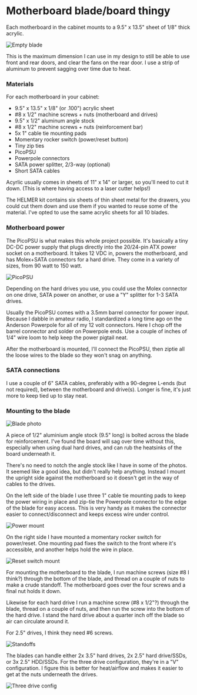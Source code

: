 # Motherboard blade/board thingy

Each motherboard in the cabinet mounts to a 9.5" x 13.5" sheet of 1/8" thick
acrylic.

![Empty blade](./img/46110688054_95b6b92837_z.jpg)

This is the maximum dimension I can use in my design to still be able to
use front and rear doors, and clear the fans on the rear door.  I use a strip
of aluminum to prevent sagging over time due to heat.

### Materials

For each motherboard in your cabinet:

* 9.5" x 13.5" x 1/8" (or .100") acrylic sheet
* #8 x 1/2" machine screws + nuts (motherboard and drives)
* 9.5" x 1/2" aluminum angle stock
* #8 x 1/2" machine screws + nuts (reinforcement bar)
* 5x 1" cable tie mounting pads
* Momentary rocker switch (power/reset button)
* Tiny zip ties
* PicoPSU
* Powerpole connectors
* SATA power splitter, 2/3-way (optional)
* Short SATA cables

Acyrlic usually comes in sheets of 11" x 14" or larger, so you'll need to
cut it down. (This is where having access to a laser cutter helps!)

The HELMER kit contains six sheets of thin sheet metal for the drawers,
you could cut them down and use them if you wanted to reuse some of the
material.  I've opted to use the same acrylic sheets for all 10 blades.

### Motherboard power

The PicoPSU is what makes this whole project possible.  It's basically a
tiny DC-DC power supply that plugs directly into the 20/24-pin ATX power
socket on a motherboard. It takes 12 VDC in, powers the motherboard, and
has Molex+SATA connectors for a hard drive. They come in a variety of sizes,
from 90 watt to 150 watt.

![PicoPSU](./img/7276516180_9f41db9620_z.jpg)

Depending on the hard drives you use, you could use the Molex connector on
one drive, SATA power on another, or use a "Y" splitter for 1-3 SATA drives.

Usually the PicoPSU comes with a 3.5mm barrel connector for power input.
Because I dabble in amateur radio, I standardized a long time ago on the
Anderson Powerpole for all of my 12 volt connectors.  Here I chop off the
barrel connector and solder on Powerpole ends.  Use a couple of inches of
1/4" wire loom to help keep the power pigtail neat.

After the motherboard is mounted, I'll connect the PicoPSU, then ziptie
all the loose wires to the blade so they won't snag on anything.

### SATA connections

I use a couple of 6" SATA cables, preferably with a 90-degree L-ends (but
not required), between the motherboard and drive(s).  Longer is fine, it's
just more to keep tied up to stay neat.

### Mounting to the blade

![Blade photo](./img/16932150116_451bd0770b_z.jpg)

A piece of 1/2" aluminium angle stock (9.5" long) is bolted across the blade
for reinforcement.  I've found the board will sag over time without this,
especially when using dual hard drives, and can rub the heatsinks of the
board underneath it.

There's no need to notch the angle stock like I have in some of the photos.
It seemed like a good idea, but didn't really help anything.  Instead I
mount the upright side against the motherboard so it doesn't get in the way
of cables to the drives.

On the left side of the blade I use three 1" cable tie mounting pads to keep
the power wiring in place and zip-tie the Powerpole connector to the edge of the
blade for easy access. This is very handy as it makes the connector easier
to connect/disconnect and keeps excess wire under control.

![Power mount](./img/16770408458_1bd685fcd3_z.jpg)

On the right side I have mounted a momentary rocker switch for power/reset.
One mounting pad fixes the switch to the front where it's accessible, and
another helps hold the wire in place.

![Reset switch mount](./img/16932150146_86a586bd91_z.jpg)

For mounting the motherboard to the blade, I run machine screws (size #8
I think?) through the bottom of the blade, and thread on a couple of nuts
to make a crude standoff. The motherboard goes over the four screws and
a final nut holds it down.

Likewise for each hard drive I run a machine screw (#8 x 1/2"?) through
the blade, thread on a couple of nuts, and then run the screw into the
bottom of the hard drive. I stand the hard drive about a quarter inch off
the blade so air can circulate around it.

For 2.5" drives, I think they need #6 screws.

![Standoffs](./img/7271914716_f9f48f5739_z.jpg)

The blades can handle either 2x 3.5" hard drives, 2x 2.5" hard drive/SSDs,
or 3x 2.5" HDD/SSDs. For the three drive configuration, they're in a "V"
configuration. I figure this is better for heat/airflow and makes it easier
to get at the nuts underneath the drives.

![Three drive config](./img/46835037641_474b8214e9_z.jpg)

